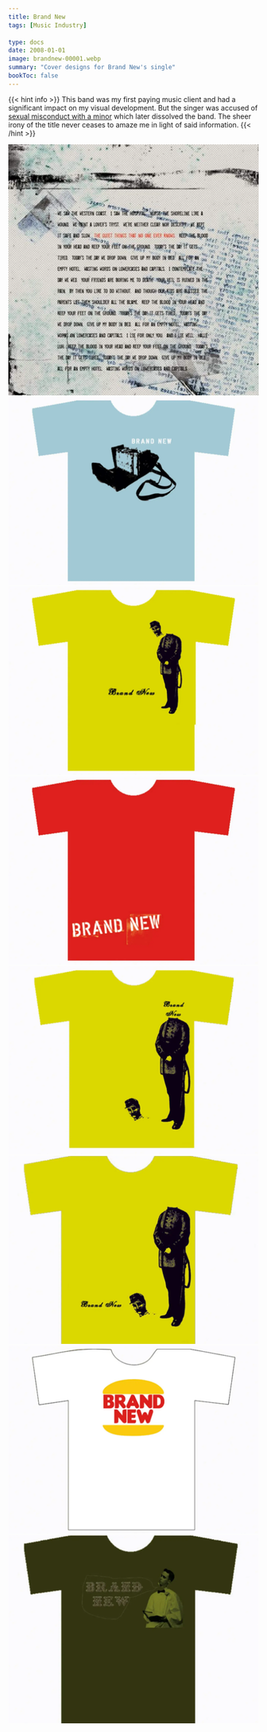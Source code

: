 ```yaml
---
title: Brand New
tags: [Music Industry]

type: docs
date: 2008-01-01
image: brandnew-00001.webp
summary: "Cover designs for Brand New's single"
bookToc: false
---
```


{{< hint info >}}
This band was my first paying music client and had a significant impact on my visual development. But the singer was accused of [sexual misconduct with a minor](https://uproxx.com/music/brand-new-jesse-lacey-sexual-misconduct-allegations/) which later dissolved the band. The sheer irony of the title never ceases to amaze me in light of said information.
{{< /hint >}}

![](brandnew-00002.webp)
![](brandnew-00003.webp)
![](brandnew-00004.webp)
![](brandnew-00005.webp)
![](brandnew-00006.webp)
![](brandnew-00007.webp)
![](brandnew-00009.webp)
![](brandnew-00010.webp)